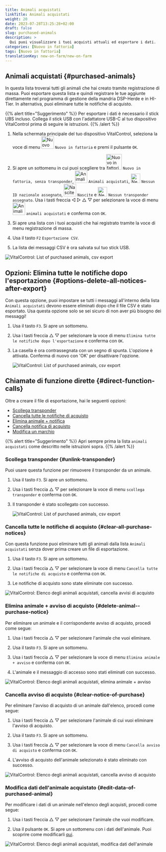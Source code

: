 ```yaml
---
title: Animali acquistati
linkTitle: Animali acquistati
weight: 20
date: 2023-07-28T13:25:28+02:00
draft: false
slug: purchased-animals
description: >
  Qui puoi visualizzare i tuoi acquisti attuali ed esportare i dati.
categories: [Nuovo in fattoria]
tags: [Nuovo in fattoria]
translationKey: new-on-farm/new-on-farm
---
```

## Animali acquistati {#purchased-animals}

In questa lista troverai tutti gli animali che hai creato tramite registrazione di massa. Puoi esportare questa lista e quindi registrare le tue aggiunte direttamente nel programma di gestione della mandria DSP-Herde e in HI-Tier. In alternativa, puoi eliminare tutte le notifiche di acquisto.

{{% alert title="Suggerimento" %}}
Per esportare i dati è necessario il stick UBS incluso. Collega il stick USB con l'adattatore USB-C al tuo dispositivo VitalControl prima di seguire le istruzioni.
{{% /alert %}}

1. Nella schermata principale del tuo dispositivo VitalControl, seleziona la voce di menu <img src="/icons/main/new-on-farm.svg" width="40" align="bottom" alt="Nuovo in fattoria" /> `Nuovo in fattoria` e premi il pulsante `OK`.

2.  Si apre un sottomenu in cui puoi scegliere tra <img src="/icons/registration/new-on-farm-no-transponder.svg" width="50" align="bottom" alt="Nuovo in fattoria, senza transponder" /> `Nuovo in fattoria, senza transponder`, <img src="/icons/main/new-on-farm.svg" width="40" align="bottom" alt="Animali acquistati" /> `Animali acquistati`, <img src="/icons/registration/no-eartag-number.svg" width="30" align="bottom" alt="Nessun ID nazionale assegnato" /> `Nessun ID nazionale assegnato`, <img src="/icons/main/births.svg" width="40" align="bottom" alt="Nascite" /> `Nascite` e <img src="/icons/registration/no-transponder.svg" width="30" align="bottom" alt="Nessun transponder assegnato" /> `Nessun transponder assegnato`. Usa i tasti freccia ◁ ▷ △ ▽ per selezionare la voce di menu <img src="/icons/main/new-on-farm.svg" width="40" align="bottom" alt="Animali acquistati" /> `animali acquistati` e conferma con `OK`.

3. Si apre una lista con i tuoi acquisti che hai registrato tramite la voce di menu registrazione di massa.

4. Usa il tasto `F2` `Esportazione CSV`.

5. La lista dei messaggi CSV è ora salvata sul tuo stick USB.

![VitalControl: List of purchased animals, csv export](../images/purchasedanimals.png "Purchased animals, csv export ")

## Opzioni: Elimina tutte le notifiche dopo l'esportazione {#options-delete-all-notices-after-export}

Con questa opzione, puoi impostare se tutti i messaggi all'interno della lista `Animali acquistati` devono essere eliminati dopo che il file CSV è stato esportato. Usa questa opzione solo se sei sicuro di non aver più bisogno dei messaggi!

1. Usa il tasto `F3`. Si apre un sottomenu.

2. Usa i tasti freccia △ ▽ per selezionare la voce di menu `Elimina tutte le notifiche dopo l'esportazione` e conferma con `OK`.

3. La casella è ora contrassegnata con un segno di spunta. L'opzione è attivata. Conferma di nuovo con 'OK' per disattivare l'opzione.

    ![VitalControl: List of purchased animals, csv export](../images/delete-all.png "Delete all notices after export")    

## Chiamate di funzione dirette {#direct-function-calls}

Oltre a creare il file di esportazione, hai le seguenti opzioni:

- [Scollega transponder](#unlink-transponder)
- [Cancella tutte le notifiche di acquisto](#clear-all-purchase-notices)
- [Elimina animale + notifica](#delete-animal--purchase-notice)
- [Cancella notifica di acquisto](#clear-notice-of-purchase)
- [Modifica un marchio](#edit-data-of-purchased-animal)

{{% alert title="Suggerimento" %}}
Apri sempre prima la lista `animali acquistati` come descritto nelle istruzioni sopra.
{{% /alert %}}

### Scollega transponder {#unlink-transponder}

Puoi usare questa funzione per rimuovere il transponder da un animale.

1. Usa il tasto `F3`. Si apre un sottomenu.

2. Usa i tasti freccia △ ▽ per selezionare la voce di menu `scollega transponder` e conferma con `OK`.

3. Il transponder è stato scollegato con successo.

    ![VitalControl: List of purchased animals, csv export](../images/unlink-transponder.png "Purchased animals, unlink transponder")

### Cancella tutte le notifiche di acquisto {#clear-all-purchase-notices}

Con questa funzione puoi eliminare tutti gli animali dalla lista `Animali acquistati` senza dover prima creare un file di esportazione.

1. Usa il tasto `F3`. Si apre un sottomenu.

2. Usa i tasti freccia △ ▽ per selezionare la voce di menu `Cancella tutte le notifiche di acquisto` e conferma con `OK`.

3. Le notifiche di acquisto sono state eliminate con successo.

![VitalControl: Elenco degli animali acquistati, cancella avvisi di acquisto](../images/clear.png "Cancella tutti gli avvisi di acquisto")

### Elimina animale + avviso di acquisto {#delete-animal--purchase-notice}

Per eliminare un animale e il corrispondente avviso di acquisto, procedi come segue:

1. Usa i tasti freccia △ ▽ per selezionare l'animale che vuoi eliminare.

2. Usa il tasto `F3`. Si apre un sottomenu.

3. Usa i tasti freccia △ ▽ per selezionare la voce di menu `Elimina animale + avviso` e conferma con `OK`.

4. L'animale e il messaggio di accesso sono stati eliminati con successo.

![VitalControl: Elenco degli animali acquistati, elimina animale + avviso](../images/delete.png "Elimina animale + avviso")

### Cancella avviso di acquisto {#clear-notice-of-purchase}

Per eliminare l'avviso di acquisto di un animale dall'elenco, procedi come segue:

1. Usa i tasti freccia △ ▽ per selezionare l'animale di cui vuoi eliminare l'avviso di acquisto.

2. Usa il tasto `F3`. Si apre un sottomenu.

3. Usa i tasti freccia △ ▽ per selezionare la voce di menu `Cancella avviso di acquisto` e conferma con `OK`.

4. L'avviso di acquisto dell'animale selezionato è stato eliminato con successo.

![VitalControl: Elenco degli animali acquistati, cancella avviso di acquisto](../images/clearnotice.png "Cancella avviso di acquisto")

### Modifica dati dell'animale acquistato {#edit-data-of-purchased-animal}

Per modificare i dati di un animale nell'elenco degli acquisti, procedi come segue:

1. Usa i tasti freccia △ ▽ per selezionare l'animale che vuoi modificare.

2. Usa il pulsante `OK`. Si apre un sottomenu con i dati dell'animale. Puoi scoprire come modificarli [qui](/it/docs/actions/edit/#edit-animal-data).

![VitalControl: Elenco degli animali acquistati, modifica dati dell'animale](../images/edit.png "Modifica dati dell'animale acquistato")
